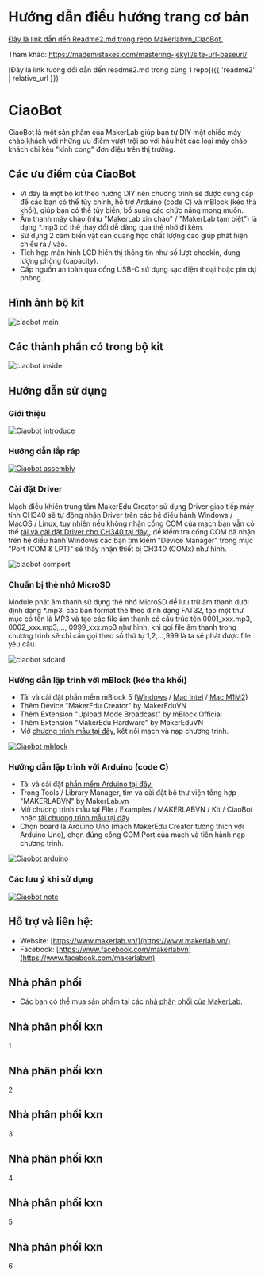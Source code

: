 # Hướng dẫn điều hướng trang cơ bản
[Đây là link dẫn đến Readme2.md trong repo Makerlabvn_CiaoBot.](/Makerlabvn_CiaoBot/readme2)

Tham khảo: https://mademistakes.com/mastering-jekyll/site-url-baseurl/

[Đây là link tương đối dẫn đến readme2.md trong cùng 1 repo]({{ 'readme2' | relative_url }})

# CiaoBot
CiaoBot là một sản phẩm của MakerLab giúp bạn tự DIY một chiếc máy chào khách với những ưu điểm vượt trội so với hầu hết các loại máy chào khách chỉ kêu "kính cong" đơn điệu trên thị trường.


## Các ưu điểm của CiaoBot

- Vì đây là một bộ kit theo hướng DIY nên chương trình sẽ được cung cấp để các bạn có thể tùy chỉnh, hỗ trợ Arduino (code C) và mBlock (kéo thả khối), giúp bạn có thể tùy biến, bổ sung các chức năng mong muốn.
- Âm thanh máy chào (như "MakerLab xin chào" / "MakerLab tạm biệt") là dạng *.mp3 có thể thay đổi dễ dàng qua thẻ nhớ đi kèm.
- Sử dụng 2 cảm biến vật cản quang học chất lượng cao giúp phát hiện chiều ra / vào.
- Tích hợp màn hình LCD hiển thị thông tin như số lượt checkin, dung lượng phòng (capacity).
- Cấp nguồn an toàn qua cổng USB-C sử dụng sạc điện thoại hoặc pin dự phòng.

## Hình ảnh bộ kit
![ciaobot main](/image/ciaobot1.png)
## Các thành phần có trong bộ kit
![ciaobot inside](/image/ciaobot2.png)
## Hướng dẫn sử dụng
### Giới thiệu
[![Ciaobot introduce](/image/introduce.png)](https://www.youtube.com/watch?v=pvLTHNnOPeM)
### Hướng dẫn lắp ráp
[![Ciaobot assembly](/image/assembly.png)](https://www.youtube.com/watch?v=QY7m3F5WTkc)
### Cài đặt Driver
Mạch điều khiển trung tâm MakerEdu Creator sử dụng Driver giao tiếp máy tính CH340 sẽ tự động nhận Driver trên các hệ điều hành Windows / MacOS / Linux, tuy nhiên nếu không nhận cổng COM của mạch bạn vẫn có thể [tải và cài đặt Driver cho CH340 tại đây.](https://www.mediafire.com/file/fsem9mtf5yl56q6/[MakerLab.vn]+CH340+Driver+WinMacLinux.zip/file), để kiểm tra cổng COM đã nhận trên hệ điều hành Windows các bạn tìm kiếm "Device Manager" trong mục "Port (COM & LPT)" sẽ thấy nhận thiết bị CH340 (COMx) như hình.

![ciaobot comport](/image/comport.png)
### Chuẩn bị thẻ nhớ MicroSD
Module phát âm thanh sử dụng thẻ nhớ MicroSD để lưu trữ âm thanh dưới định dạng *.mp3, các bạn format thẻ theo định dạng FAT32, tạo một thư mục có tên là MP3 và tạo các file âm thanh có cấu trúc tên 0001_xxx.mp3, 0002_xxx.mp3,..., 0999_xxx.mp3 như hình, khi gọi file âm thanh trong chương trình sẽ chỉ cần gọi theo số thứ tự 1,2,...,999 là ta sẽ phát được file yêu cầu.

![ciaobot sdcard](/image/sdcard.png)
### Hướng dẫn lập trình với mBlock (kéo thả khối)
- Tải và cài đặt phần mềm mBlock 5 ([Windows](https://www.mediafire.com/file/ma55iajd7glwmbo/%255BMakerLab.vn%255D_mBlock_V5.4.3_for_Windows.zip/file) / [Mac Intel](https://www.mediafire.com/file/pjfngy6d7ktb55f/%255BMakerLab.vn%255D_mBlock_V5.4.3_for_Mac_Intel.zip/file) / [Mac M1M2](https://www.mediafire.com/file/mfdkgpgnpa7uv2s/%255BMakerLab.vn%255D_mBlock_V5.4.3_for_Mac_M1M2.zip/file))
- Thêm Device "MakerEdu Creator" by MakerEduVN
- Thêm Extension "Upload Mode Broadcast" by mBlock Official
- Thêm Extension "MakerEdu Hardware" by MakerEduVN
- Mở [chương trình mẫu tại đây](/mBlock5), kết nối mạch và nạp chương trình.

[![Ciaobot mblock](/image/mblock.png)](https://www.youtube.com/watch?v=fWIyjU7ekBY)
### Hướng dẫn lập trình với Arduino (code C)
- Tải và cài đặt [phần mềm Arduino tại đây.](https://www.arduino.cc/en/software)
- Trong Tools / Library Manager, tìm và cài đặt bộ thư viện tổng hợp "MAKERLABVN" by MakerLab.vn
- Mở chương trình mẫu tại File / Examples / MAKERLABVN / Kit / CiaoBot hoặc [tải chương trình mẫu tại đây](/arduino)
- Chọn board là Arduino Uno (mạch MakerEdu Creator tương thích với Arduino Uno), chọn đúng cổng COM Port của mạch và tiến hành nạp chương trình.

[![Ciaobot arduino](/image/arduino.png)](https://www.youtube.com/watch?v=XfQZ-G5rleQ)
### Các lưu ý khi sử dụng
[![Ciaobot note](/image/note.png)](https://www.youtube.com/watch?v=Bjzt4SOK1gk)
## Hỗ trợ và liên hệ:
- Website: [https://www.makerlab.vn/](https://www.makerlab.vn/)
- Facebook: [https://www.facebook.com/makerlabvn](https://www.facebook.com/makerlabvn)
## Nhà phân phối
- Các bạn có thể mua sản phẩm tại các [nhà phân phối của MakerLab](https://www.makerlab.vn/distributor/).

## Nhà phân phối kxn

1

## Nhà phân phối kxn

2

## Nhà phân phối kxn

3

## Nhà phân phối kxn

4

## Nhà phân phối kxn

5

## Nhà phân phối kxn

6
